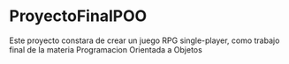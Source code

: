 # ProyectoFinalPOO
 Este proyecto constara de crear un juego RPG single-player, como trabajo final de la materia Programacion Orientada a Objetos
